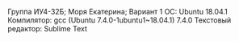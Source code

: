 Группа ИУ4-32Б; Моря Екатерина; Вариант 1
 OC: Ubuntu 18.04.1
Компилятор: gcc (Ubuntu 7.4.0-1ubuntu1~18.04.1) 7.4.0
Текстовый редактор: Sublime Text
